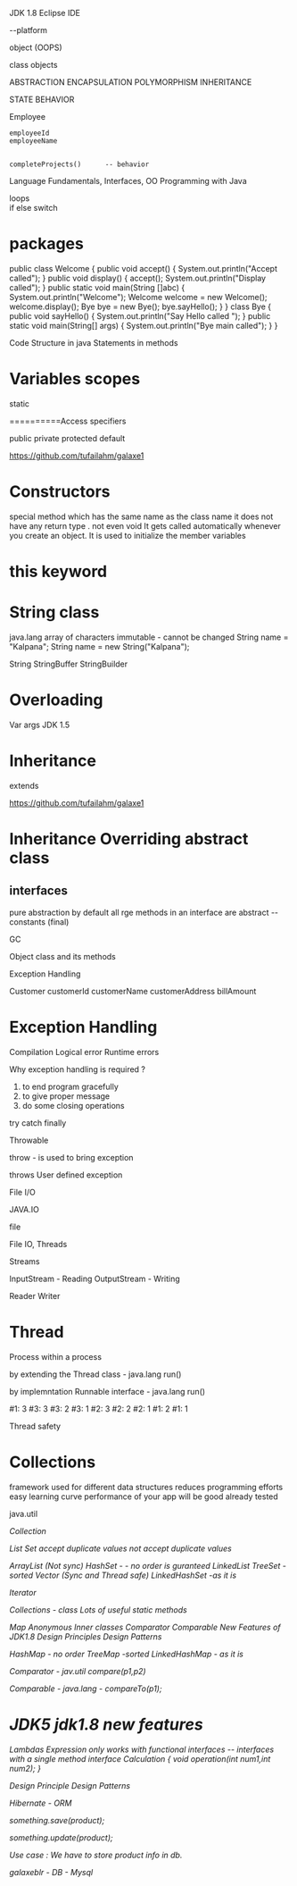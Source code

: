 JDK 1.8
Eclipse IDE


--platform

object (OOPS)


class
objects

ABSTRACTION
ENCAPSULATION
POLYMORPHISM
INHERITANCE


STATE
BEHAVIOR

Employee
	
	employeeId
	employeeName
	

	completeProjects()		-- behavior	

Language Fundamentals, Interfaces, OO Programming with Java

loops	
if else
switch


packages
==========


public class Welcome {
	public void accept() {
		System.out.println("Accept called");
	}
	public void display() {
		accept();
		System.out.println("Display called");
	}
	public static void main(String []abc) {
		System.out.println("Welcome");
		Welcome welcome = new Welcome();
		welcome.display();
		Bye bye = new Bye();
		bye.sayHello();
	}
}
class Bye
{
	public void sayHello() {
		System.out.println("Say Hello called ");
	}
	public static void main(String[] args) {
		System.out.println("Bye main called");
	}
}


Code Structure in java
Statements in methods

Variables scopes
==================
static





==========Access specifiers


public
private 
protected
default







https://github.com/tufailahm/galaxe1










Constructors
==============

special method which has the same name as the class name
it does not have any return type . not even void
It gets called automatically whenever you create an object.
It is used to initialize the member variables


this keyword
==============



String class
=================

java.lang
array of characters
immutable - cannot be changed
String name = "Kalpana";
String name = new String("Kalpana");
































































String
StringBuffer
StringBuilder

Overloading
================


Var args
JDK 1.5


Inheritance
=======================
extends



https://github.com/tufailahm/galaxe1



Inheritance
Overriding
abstract class
===================




interfaces
--------------
pure abstraction
by default all rge methods in an interface are abstract
-- constants	(final)

GC


Object class and its methods

Exception Handling



Customer
	customerId
	customerName
	customerAddress
	billAmount



Exception Handling
=====================

Compilation
Logical error
Runtime errors

Why exception handling is required ?

1) to end program gracefully
2) to give proper message
3) do some closing operations




try
catch
finally



Throwable



throw		- is used to bring exception


throws
User defined exception
















File I/O

JAVA.IO 


file

File IO, Threads


Streams


InputStream	- Reading
OutputStream 	- Writing



Reader
Writer












Thread
===============================
Process within a process

by extending the Thread class	- java.lang
	run()

by implemntation Runnable interface	- java.lang
	run()


#1: 3
#3: 3
#3: 2
#3: 1
#2: 3
#2: 2
#2: 1
#1: 2
#1: 1



Thread safety


Collections
==================
framework used for different data structures
reduces programming efforts
easy learning curve
performance of your app will be good
already tested

java.util

<I>					Collection

<I>	List				Set
	accept duplicate values		not accept duplicate values


<C>	ArrayList	(Not sync)		HashSet - - no order is guranteed
	LinkedList			TreeSet - sorted
	Vector	(Sync and Thread safe)	LinkedHashSet -as it is 



Iterator



Collections	- class
Lots of useful static methods





Map
Anonymous Inner classes
Comparator
Comparable
New Features of JDK1.8
Design Principles
Design Patterns


HashMap	- no order
TreeMap	-sorted
LinkedHashMap	-  as it is


Comparator	- jav.util		compare(p1,p2)

Comparable	- java.lang	- compareTo(p1);



















JDK5
jdk1.8 new features
==================

Lambdas Expression
only works with functional interfaces
-- interfaces with a single method
interface Calculation
{
	void operation(int num1,int num2);
}








Design Principle
Design Patterns




Hibernate - ORM


something.save(product);

something.update(product);



Use case :  We have to store product info in db.


galaxeblr	- DB - Mysql
















